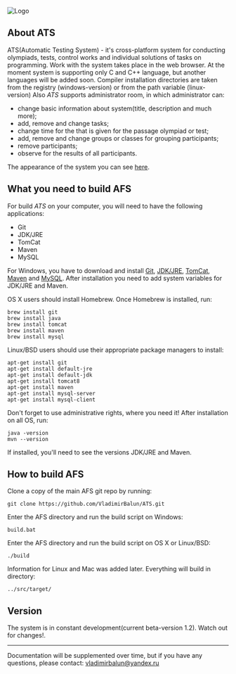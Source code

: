 ![Logo](./img/ATS.jpg "Automatic Testing System of olympiad/school/university
 programs in different programming languages")

## About ATS

ATS(Automatic Testing System) - it's cross-platform system for conducting olympiads, tests, 
control works and individual solutions of tasks on programming. Work with the system takes
place in the web browser. At the moment system is supporting only C and C++ language, but another 
languages will be added soon. Compiler installation directories are taken from the registry 
(windows-version) or from the path variable (linux-version) Also *ATS* supports 
administrator room, in which administrator can:
- change basic information about system(title, description and much more); 
- add, remove and change tasks;
- change time for the that is given for the passage olympiad or test;
- add, remove and change groups or classes for grouping participants;
- remove participants;
- observe for the results of all participants.

The appearance of the system you can see 
[here](https://github.com/VladimirBalun/ATS/tree/master/img).

## What you need to build AFS
For build *ATS* on your computer, you will need to have the following
applications:
- Git
- JDK/JRE
- TomCat
- Maven
- MySQL

For Windows, you have to download and install [Git](https://git-scm.com/download), 
[JDK/JRE](http://www.oracle.com/technetwork/java/index-jsp-138363.html), 
[TomCat](https://tomcat.apache.org/download-80), 
[Maven](http://maven.apache.org/download.cgi) and
[MySQL](https://dev.mysql.com/downloads/installer/). After installation you
need to add system variables for JDK/JRE and Maven. 

OS X users should install Homebrew. Once Homebrew is installed, run:
    
    brew install git
    brew install java
    brew install tomcat
    brew install maven
    brew install mysql

Linux/BSD users should use their appropriate package managers to install:

    apt-get install git
    apt-get install default-jre
    apt-get install default-jdk
    apt-get install tomcat8
    apt-get install maven
    apt-get install mysql-server
    apt-get install mysql-client

Don't forget to use administrative rights, where you need it! After 
installation on all OS, run:

    java -version
    mvn --version

If installed, you'll need to see the versions JDK/JRE and Maven.

## How to build AFS
Clone a copy of the main AFS git repo by running:

    git clone https://github.com/VladimirBalun/ATS.git

Enter the AFS directory and run the build script on Windows:

    build.bat

Enter the AFS directory and run the build script on OS X or Linux/BSD:

    ./build

Information for Linux and Mac was added later. Everything will build in
directory:

    ../src/target/

## Version
The system is in constant development(current beta-version 1.2). Watch out for changes!. 
____
Documentation will be supplemented over time, but if you have any questions, please 
contact: vladimirbalun@yandex.ru

